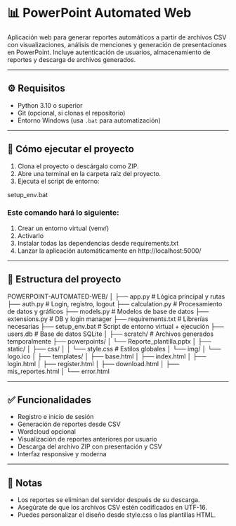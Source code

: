 # 📊 PowerPoint Automated Web

Aplicación web para generar reportes automáticos a partir de archivos CSV con visualizaciones, análisis de menciones y generación de presentaciones en PowerPoint. Incluye autenticación de usuarios, almacenamiento de reportes y descarga de archivos generados.

---

## ⚙️ Requisitos

- Python 3.10 o superior
- Git (opcional, si clonas el repositorio)
- Entorno Windows (usa `.bat` para automatización)

---

## 🚀 Cómo ejecutar el proyecto

1. Clona el proyecto o descárgalo como ZIP.
2. Abre una terminal en la carpeta raíz del proyecto.
3. Ejecuta el script de entorno:

setup_env.bat

### Este comando hará lo siguiente:
1. Crear un entorno virtual (venv/)
2. Activarlo
3. Instalar todas las dependencias desde requirements.txt
4. Lanzar la aplicación automáticamente en http://localhost:5000/

---

## 🧩 Estructura del proyecto

POWERPOINT-AUTOMATED-WEB/
│
├── app.py                   # Lógica principal y rutas
├── auth.py                  # Login, registro, logout
├── calculation.py           # Procesamiento de datos y gráficos
├── models.py                # Modelos de base de datos
├── extensions.py            # DB y login manager
├── requirements.txt         # Librerías necesarias
├── setup_env.bat            # Script de entorno virtual + ejecución
├── users.db                 # Base de datos SQLite
│
├── scratch/                 # Archivos generados temporalmente
├── powerpoints/
│   └── Reporte_plantilla.pptx
│
├── static/
│   ├── css/
│   │   └── style.css        # Estilos globales
│   └── img/
│       └── logo.ico
│
├── templates/
│   ├── base.html
│   ├── index.html
│   ├── login.html
│   ├── register.html
│   ├── download.html
│   ├── mis_reportes.html
│   └── error.html

---

## ✅ Funcionalidades

* Registro e inicio de sesión
* Generación de reportes desde CSV
* Wordcloud opcional
* Visualización de reportes anteriores por usuario
* Descarga del archivo ZIP con presentación y CSV
* Interfaz responsive y moderna

---

## 📌 Notas

* Los reportes se eliminan del servidor después de su descarga.
* Asegúrate de que los archivos CSV estén codificados en UTF-16.
* Puedes personalizar el diseño desde style.css o las plantillas HTML.